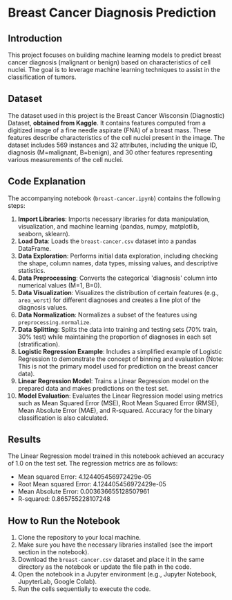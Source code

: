 # Breast Cancer Diagnosis Prediction

## Introduction

This project focuses on building machine learning models to predict breast cancer diagnosis (malignant or benign) based on characteristics of cell nuclei. The goal is to leverage machine learning techniques to assist in the classification of tumors.

## Dataset

The dataset used in this project is the Breast Cancer Wisconsin (Diagnostic) Dataset, **obtained from Kaggle**. It contains features computed from a digitized image of a fine needle aspirate (FNA) of a breast mass. These features describe characteristics of the cell nuclei present in the image. The dataset includes 569 instances and 32 attributes, including the unique ID, diagnosis (M=malignant, B=benign), and 30 other features representing various measurements of the cell nuclei.

## Code Explanation

The accompanying notebook (`breast-cancer.ipynb`) contains the following steps:

1.  **Import Libraries**: Imports necessary libraries for data manipulation, visualization, and machine learning (pandas, numpy, matplotlib, seaborn, sklearn).
2.  **Load Data**: Loads the `breast-cancer.csv` dataset into a pandas DataFrame.
3.  **Data Exploration**: Performs initial data exploration, including checking the shape, column names, data types, missing values, and descriptive statistics.
4.  **Data Preprocessing**: Converts the categorical 'diagnosis' column into numerical values (M=1, B=0).
5.  **Data Visualization**: Visualizes the distribution of certain features (e.g., `area_worst`) for different diagnoses and creates a line plot of the diagnosis values.
6.  **Data Normalization**: Normalizes a subset of the features using `preprocessing.normalize`.
7.  **Data Splitting**: Splits the data into training and testing sets (70% train, 30% test) while maintaining the proportion of diagnoses in each set (stratification).
8.  **Logistic Regression Example**: Includes a simplified example of Logistic Regression to demonstrate the concept of binning and evaluation (Note: This is not the primary model used for prediction on the breast cancer data).
9.  **Linear Regression Model**: Trains a Linear Regression model on the prepared data and makes predictions on the test set.
10. **Model Evaluation**: Evaluates the Linear Regression model using metrics such as Mean Squared Error (MSE), Root Mean Squared Error (RMSE), Mean Absolute Error (MAE), and R-squared. Accuracy for the binary classification is also calculated.

## Results

The Linear Regression model trained in this notebook achieved an accuracy of 1.0 on the test set. The regression metrics are as follows:
* Mean squared Error: 4.124405456972429e-05
* Root Mean squared Error: 4.124405456972429e-05
* Mean Absolute Error: 0.003636655128507961
* R-squared: 0.865755228107248

## How to Run the Notebook

1.  Clone the repository to your local machine.
2.  Make sure you have the necessary libraries installed (see the import section in the notebook).
3.  Download the `breast-cancer.csv` dataset and place it in the same directory as the notebook or update the file path in the code.
4.  Open the notebook in a Jupyter environment (e.g., Jupyter Notebook, JupyterLab, Google Colab).
5.  Run the cells sequentially to execute the code.
